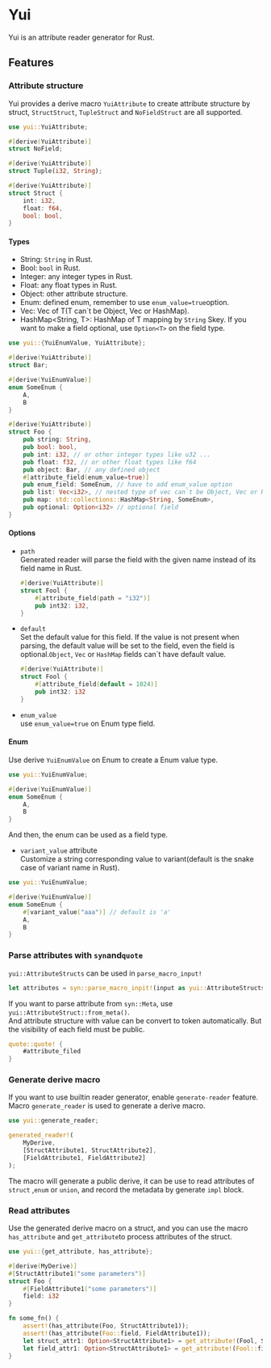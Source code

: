 # Yui

Yui is an attribute reader generator for Rust.

## Features

### Attribute structure
Yui provides a derive macro `YuiAttribute` to create attribute structure by struct, `StructStruct`, `TupleStruct` and `NoFieldStruct` are all supported.
```rust
use yui::YuiAttribute;

#[derive(YuiAttribute)]
struct NoField;

#[derive(YuiAttribute)]
struct Tuple(i32, String);

#[derive(YuiAttribute)]
struct Struct {
    int: i32,
    float: f64,
    bool: bool,
}
```

#### Types
* String: `String` in Rust.
* Bool: `bool` in Rust.
* Integer: any integer types in Rust.
* Float: any float types in Rust.
* Object: other attribute structure.
* Enum: defined enum, remember to use `enum_value=true`option.
* Vec<T>: Vec of T(T can`t be Object, Vec or HashMap).
* HashMap<String, T>: HashMap of T mapping by `String` Skey.
If you want to make a field optional, use `Option<T>` on the field type.

```rust
use yui::{YuiEnumValue, YuiAttribute};

#[derive(YuiAttribute)]
struct Bar;

#[derive(YuiEnumValue)]
enum SomeEnum {
    A,
    B
}

#[derive(YuiAttribute)]
struct Foo {
    pub string: String,
    pub bool: bool,
    pub int: i32, // or other integer types like u32 ...
    pub float: f32, // or other float types like f64
    pub object: Bar, // any defined object
    #[attribute_field(enum_value=true)]
    pub enum_field: SomeEnum, // have to add enum_value option
    pub list: Vec<i32>, // nested type of vec can`t be Object, Vec or HashMap
    pub map: std::collections::HashMap<String, SomeEnum>,
    pub optional: Option<i32> // optional field
}
```
#### Options
* `path`\
    Generated reader will parse the field with the given name instead of its field name in Rust.
    ```rust
    #[derive(YuiAttribute)]
    struct Fool {
        #[attribute_field(path = "i32")]
        pub int32: i32,
    }
    ```
* `default`\
    Set the default value for this field. If the value is not present when parsing, the default value will be set to the field, even the field is optional.`Object`, `Vec` or `HashMap` fields can`t have default value.
    ```rust
    #[derive(YuiAttribute)]
    struct Fool {
        #[attribute_field(default = 1024)]
        pub int32: i32
    }
    ```
* `enum_value`\
    use `enum_value=true` on Enum type field.
        
#### Enum
Use derive `YuiEnumValue` on Enum to create a Enum value type.
```rust
use yui::YuiEnumValue;

#[derive(YuiEnumValue)]
enum SomeEnum {
    A,
    B
}
```
And then, the enum can be used as a field type.
* `variant_value` attribute\
    Customize a string corresponding value to variant(default is the snake case of variant name in Rust).
```rust
use yui::YuiEnumValue;

#[derive(YuiEnumValue)]
enum SomeEnum {
    #[variant_value("aaa")] // default is 'a'
    A,
    B
}
```   
### Parse attributes with `syn`and`quote`
`yui::AttributeStructs` can be used in `parse_macro_input!`
```rust
let attributes = syn::parse_macro_inpit!(input as yui::AttributeStructs);
```
If you want to parse attribute from `syn::Meta`, use `yui::AttributeStruct::from_meta()`.\
And attribute structure with value can be convert to token automatically. But the visibility of each field must be public.
```rust
quote::quote! {
    #attribute_filed
}
```

### Generate derive macro
If you want to use builtin reader generator, enable `generate-reader` feature.
Macro `generate_reader` is used to generate a derive macro.
```rust
use yui::generate_reader;

generated_reader!(
    MyDerive,
    [StructAttribute1, StructAttribute2],
    [FieldAttribute1, FieldAttribute2]
);

```
The macro will generate a public derive, it can be use to read attributes of `struct` ,`enum` or `union`, and record the metadata by generate `impl` block.

### Read attributes
Use the generated derive macro on a struct, and you can use the macro `has_attribute` and `get_attribute`to process attributes of the struct.
```rust
use yui::{get_attribute, has_attribute};

#[derive(MyDerive)]
#[StructAttribute1("some parameters")]
struct Foo {
    #[FieldAttribute1("some parameters")]
    field: i32
}

fn some_fn() {
    assert!(has_attribute(Foo, StructAttribute1));
    assert!(has_attribute(Foo::field, FieldAttribute1));
    let struct_attr1: Option<StructAttribute1> = get_attribute!(Fool, StructAttribute1);
    let field_attr1: Option<StructAttribute1> = get_attribute!(Fool::field, StructAttribute1);
}
```



